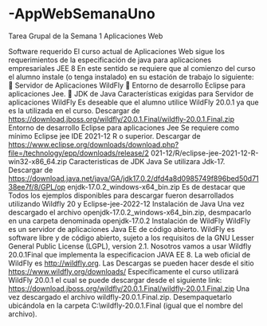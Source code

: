 # -AppWebSemanaUno
Tarea Grupal de la Semana 1 Aplicaciones Web

Software requerido
El curso actual de Aplicaciones Web sigue los requerimientos de la especificación de java
para aplicaciones empresariales JEE 8
En este sentido se requiere que al comienzo del curso el alumno instale (o tenga instalado)
en su estación de trabajo lo siguiente:
 Servidor de Aplicaciones WildFly
 Entorno de desarrollo Eclipse para aplicaciones Jee.
 JDK de Java
Características exigidas para Servidor de aplicaciones WildFly
Es deseable que el alumno utilice WildFly 20.0.1 ya que es la utilizada en el curso. Descargar
de https://download.jboss.org/wildfly/20.0.1.Final/wildfly-20.0.1.Final.zip
Entorno de desarrollo Eclipse para aplicaciones Jee
Se requiere como mínimo Eclipse jee IDE 2021-12 R o superior.
Descargar de
https://www.eclipse.org/downloads/download.php?file=/technology/epp/downloads/release/2
021-12/R/eclipse-jee-2021-12-R-win32-x86_64.zip
Caracteristicas de JDK Java
Se utilizara Jdk-17. Descargar de
https://download.java.net/java/GA/jdk17.0.2/dfd4a8d0985749f896bed50d7138ee7f/8/GPL/op
enjdk-17.0.2_windows-x64_bin.zip
Es de destacar que Todos los ejemplos disponibles para descargar fueron desarrollados
utilizando Wildfly 20 y Eclipse-jee-2022-12
Instalación de Java
Una vez descargado el archivo openjdk-17.0.2_windows-x64_bin.zip, desmpacarlo en una
carpeta denominada openjdk-17.0.2
Instalación de WildFly
WildFly es un servidor de aplicaciones Java EE de código abierto. WildFly es software libre y
de código abierto, sujeto a los requisitos de la GNU Lesser General Public License (LGPL),
version 2.1.
Nosotros vamos a usar Wildfly 20.0.1Final que implementa la especificacion JAVA EE 8.
La web oficial de WildFly es http://wildfly.org.
Las Descargas se pueden hacer desde el sitio https://www.wildfly.org/downloads/
Específicamente el curso utilizará WildFly 20.0.1 el cual se puede descargar desde el
siguiente link: https://download.jboss.org/wildfly/20.0.1.Final/wildfly-20.0.1.Final.zip
Una vez descargado el archivo wildfly-20.0.1.Final.zip. Desempaquetarlo ubicándola en la
carpeta
C:\wildfly-20.0.1.Final (igual que el nombre del archivo).
